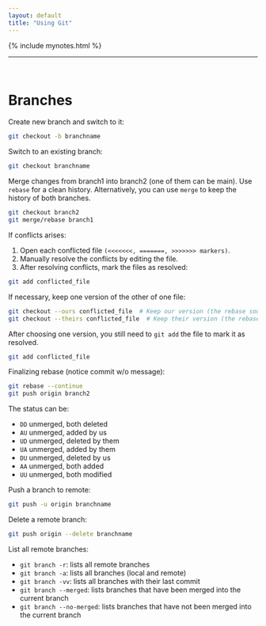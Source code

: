 ```yaml
---
layout: default
title: "Using Git"
---
```


{% include mynotes.html %}

---

<br/>


# Branches

Create new branch and switch to it:

```bash
git checkout -b branchname
```

Switch to an existing branch:

```bash
git checkout branchname
```

Merge changes from branch1 into branch2 (one of them can be main). Use `rebase` for a clean history. 
Alternatively, you can use `merge` to keep the history of both branches.
```bash
git checkout branch2
git merge/rebase branch1 
```

If conflicts arises:

1. Open each conflicted file `(<<<<<<<, =======, >>>>>>> markers)`.
2. Manually resolve the conflicts by editing the file.
3. After resolving conflicts, mark the files as resolved:
```bash
git add conflicted_file
```

If necessary, keep one version of the other of one file:

```bash
git checkout --ours conflicted_file  # Keep our version (the rebase source)
git checkout --theirs conflicted_file  # Keep their version (the rebase target)
```

After choosing one version, you still need to `git add` the file to mark it as resolved.

```bash
git add conflicted_file
```

Finalizing rebase (notice commit w/o message):
```bash
git rebase --continue
git push origin branch2
```

The status can be:

- `DD` unmerged, both deleted
- `AU` unmerged, added by us
- `UD` unmerged, deleted by them
- `UA` unmerged, added by them
- `DU` unmerged, deleted by us
- `AA` unmerged, both added
- `UU` unmerged, both modified



Push a branch to remote:

```bash
git push -u origin branchname
```

Delete a remote branch:

```bash
git push origin --delete branchname
```


List all remote branches:

- `git branch -r`: lists all remote branches
- `git branch -a`: lists all branches (local and remote)
- `git branch -vv`: lists all branches with their last commit
- `git branch --merged`: lists branches that have been merged into the current branch
- `git branch --no-merged`: lists branches that have not been merged into the current branch
